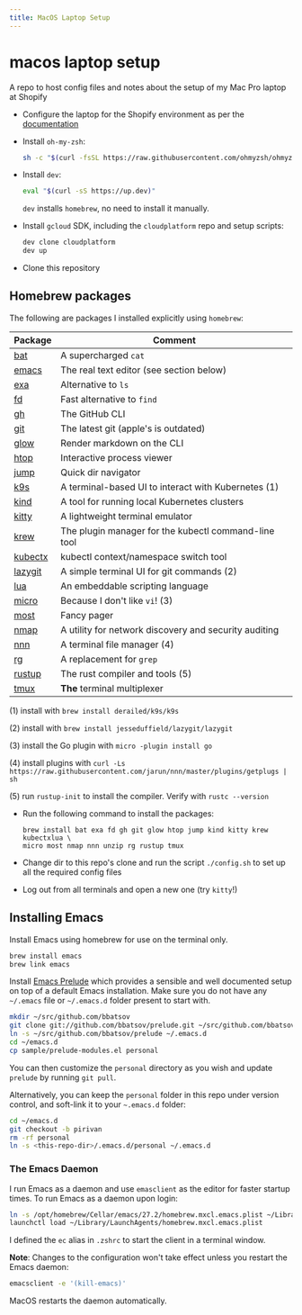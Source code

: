 ```yaml
---
title: MacOS Laptop Setup
---
```


# macos laptop setup

A repo to host config files and notes about the setup of my Mac Pro laptop at Shopify

* Configure the laptop for the Shopify environment as per the [documentation](https://vault.shopify.io/pages/1859-MacOS-and-Setup)

* Install `oh-my-zsh`:
  ```sh
  sh -c "$(curl -fsSL https://raw.githubusercontent.com/ohmyzsh/ohmyzsh/master/tools/install.sh)"
  ```

* Install `dev`:
  ```sh
  eval "$(curl -sS https://up.dev)"
  ```

  `dev` installs `homebrew`, no need to install it manually.

* Install `gcloud` SDK, including the `cloudplatform` repo and setup scripts:
  ```sh
  dev clone cloudplatform
  dev up
  ```

* Clone this repository


## Homebrew packages

The following are packages I installed explicitly using `homebrew`:


| Package                                             | Comment                                               |
|-----------------------------------------------------|-------------------------------------------------------|
| [bat](https://github.com/sharkdp/bat)               | A supercharged `cat`                                  |
| [emacs](https://www.gnu.org/software/emacs/)        | The real text editor (see section below)              |
| [exa](https://the.exa.website/)                     | Alternative to `ls`                                   |
| [fd](https://github.com/sharkdp/fd)                 | Fast alternative to `find`                            |
| [gh](https://cli.github.com/)                       | The GitHub CLI                                        |
| [git](https://git-scm.com/)                         | The latest git (apple's is outdated)                  |
| [glow](https://github.com/charmbracelet/glow)       | Render markdown on the CLI                            |
| [htop](https://htop.dev/)                           | Interactive process viewer                            |
| [jump](https://github.com/gsamokovarov/jump)        | Quick dir navigator                                   |
| [k9s](https://k9scli.io/)                           | A terminal-based UI to interact with Kubernetes (1)   |
| [kind](https://kind.sigs.k8s.io/)                   | A tool for running local Kubernetes clusters          |
| [kitty](https://github.com/kovidgoyal/kitty)        | A lightweight terminal emulator                       |
| [krew](https://github.com/kubernetes-sigs/krew)     | The plugin manager for the kubectl command-line tool  |
| [kubectx](https://github.com/ahmetb/kubectx)        | kubectl context/namespace switch tool                 |
| [lazygit](https://github.com/jesseduffield/lazygit) | A simple terminal UI for git commands (2)             |
| [lua](https://www.lua.org)                          | An embeddable scripting language                      |
| [micro](https://micro-editor.github.io/)            | Because I don't like `vi`! (3)                        |
| [most](https://www.jedsoft.org/most/index.html)     | Fancy pager                                           |
| [nmap](https://nmap.org/)                           | A utility for network discovery and security auditing |
| [nnn](https://github.com/jarun/nnn)                 | A terminal file manager (4)                           |
| [rg](https://github.com/BurntSushi/ripgrep)         | A replacement for `grep`                              |
| [rustup](https://www.rust-lang.org/tools/install)   | The rust compiler and tools (5)                       |
| [tmux](https://github.com/tmux/tmux)                | **The** terminal multiplexer                          |

(1) install with
`brew install derailed/k9s/k9s`

(2) install with
`brew install jesseduffield/lazygit/lazygit`

(3) install the Go plugin with
`micro -plugin install go`
  
(4) install plugins with 
`curl -Ls https://raw.githubusercontent.com/jarun/nnn/master/plugins/getplugs | sh`

(5) run `rustup-init` to install the compiler. Verify with `rustc --version`


* Run the following command to install the packages:
  ```
  brew install bat exa fd gh git glow htop jump kind kitty krew kubectxlua \
  micro most nmap nnn unzip rg rustup tmux 
  ```

* Change dir to this repo's clone and run the script `./config.sh` to set up all the required config files

* Log out from all terminals and open a new one (try `kitty`!)

## Installing Emacs

Install Emacs using homebrew for use on the terminal only.

``` sh
brew install emacs
brew link emacs
```

Install [Emacs Prelude](https://prelude.emacsredux.com/) which
provides a sensible and well documented setup on top of a default
Emacs installation. Make sure you do not have any `~/.emacs` file or
`~/.emacs.d` folder present to start with.


``` sh
mkdir ~/src/github.com/bbatsov
git clone git://github.com/bbatsov/prelude.git ~/src/github.com/bbatsov/prelude
ln -s ~/src/github.com/bbatsov/prelude ~/.emacs.d
cd ~/emacs.d
cp sample/prelude-modules.el personal
```

You can then customize the `personal` directory as you wish and update
`prelude` by running `git pull`.

Alternatively, you can keep the `personal` folder in this repo under
version control, and soft-link it to your `~.emacs.d` folder:

``` sh
cd ~/emacs.d
git checkout -b pirivan
rm -rf personal
ln -s <this-repo-dir>/.emacs.d/personal ~/.emacs.d
```

### The Emacs Daemon

I run Emacs as a daemon and use `emasclient` as the editor for faster
startup times. To run Emacs as a daemon upon login:

``` sh
ln -s /opt/homebrew/Cellar/emacs/27.2/homebrew.mxcl.emacs.plist ~/Library/LaunchAgents
launchctl load ~/Library/LaunchAgents/homebrew.mxcl.emacs.plist
```

I defined the `ec` alias in `.zshrc` to start the client in a terminal window.

**Note**: Changes to the configuration won't take effect unless you
restart the Emacs daemon:

``` sh
emacsclient -e '(kill-emacs)'
```

MacOS restarts the daemon automatically.

